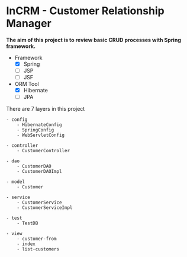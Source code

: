 # InCRM - Customer Relationship Manager

**The aim of this project is to review basic CRUD processes with Spring framework.**

- Framework
	- [x] Spring 
	- [ ] JSP
	- [ ] JSF
		
- ORM Tool
	- [x] Hibernate
	- [ ] JPA

There are 7 layers in this project
	
	- config
		- HibernateConfig
		- SpringConfig
		- WebServletConfig
		
	- controller
		- CustomerController
		
	- dao
		- CustomerDAO
		- CustomerDAOImpl
		
	- model
		- Customer
		
	- service
		- CustomerService
		- CustomerServiceImpl
		
	- test
		- TestDB
		
	- view
		- customer-from
		- index
		- list-customers
		